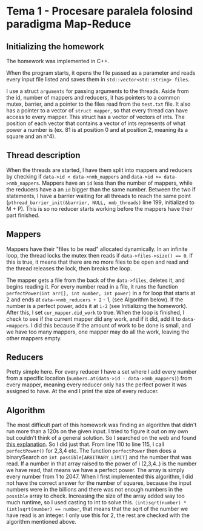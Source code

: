# Tema 1 - Procesare paralela folosind paradigma Map-Reduce

## Initializing the homework

The homework was implemented in C++.

When the program starts, it opens the file passed as a parameter and reads
every input file listed and saves them in `std::vector<std::string> files`.

I use a struct `arguments` for passing arguments to the threads. Aside from the
id, number of mappers and reducers, it has pointers to a common mutex, barrier,
and a pointer to the files read from the `test.txt` file. It also has a pointer
to a vector of `struct mapper`, so that every thread can have access to every
mapper. This struct has a vector of vectors of ints. The position of each
vector that contains a vector of ints represents of what power a number is
(ex. 81 is at position 0 and at position 2, meaning its a square and an n^4).


## Thread description

When the threads are started, I have them split into mappers and reducers by
checking if `data->id < data->nmb_mappers` and `data->id >= data->nmb_mappers`.
Mappers have an `id` less than the number of mappers, while the reducers have a
an `id` bigger than the same number. Between the two if statements, I have a
barrier waiting for all threads to reach the same point
(`pthread_barrier_init(&barrier, NULL, nmb_threads)` line 199, initialized to
M + P). This is so no reducer starts working before the mappers have their part
finished. 


## Mappers

Mappers have their "files to be read" allocated dynamically. In an infinite
loop, the thread locks the mutex then reads if `data->files->size() == 0`.
If this is true, it means that there are no more files to be open and read and
the thread releases the lock, then breaks the loop.

The mapper gets a file from the back of the `data->files`, deletes it, and
begins reading it. For every number read in a file, it runs the function
`perfectPower(int arr[], int number, int power)` in a for loop that starts at
2 and ends at `data->nmb_reducers + 2` - 1, (see Algorithm below). If the
number is a perfect power, adds it at `i-2` (see Initializing the homework).
After this, I set `cur_mapper.did_work` to true. When the loop is finished, I
check to see if the current mapper did any work, and if it did, add it to
`data->mappers`. I did this because if the amount of work to be done is small,
and we have too many mappers, one mapper may do all the work, leaving
the other mappers empty.


## Reducers

Pretty simple here. For every reducer I have a set where I add every number
from a specific location (`numbers.at(data->id - data->nmb_mappers)`) from
every mapper, meaning every reducer only has the perfect power it was assigned
to have. At the end I print the size of every reducer.

## Algorithm

The most difficult part of this homework was finding an algorithm that didn't
run more than a 120s on the given input. I tried to figure it out on my own
but couldn't think of a general solution. So I searched on the web and found
[this explanation](https://cs.stackexchange.com/questions/48033/how-does-one-find-out-whether-n-ab-for-some-integer-a-and-b/48060#48060).
So I did just that. From line 110 to line 115, I call `perfectPower()` for
2,3,4 etc. The function `perfectPower` then does a binarySearch on
`int possible[ARBITRARY_LIMIT]` and the number that was read. If a number in
that array raised to the power of i (2,3,4..) is the number we have read, that
means we have a perfect power. The array is simply every number from 1 to 2047.
When I first implemented this algorithm, I did not have the correct answer for
the number of squares, because the input numbers were in the billions and there
was not enough numbers in the `possible` array to check. Increasing the size of
the array added way too much runtime, so I used casting to int to solve this.
`(int)sqrt(number) * (int)sqrt(number) == number`, that means that the sqrt of
the number we have read is an integer. I only use this for 2, the rest are
checked with the algorithm mentioned above.